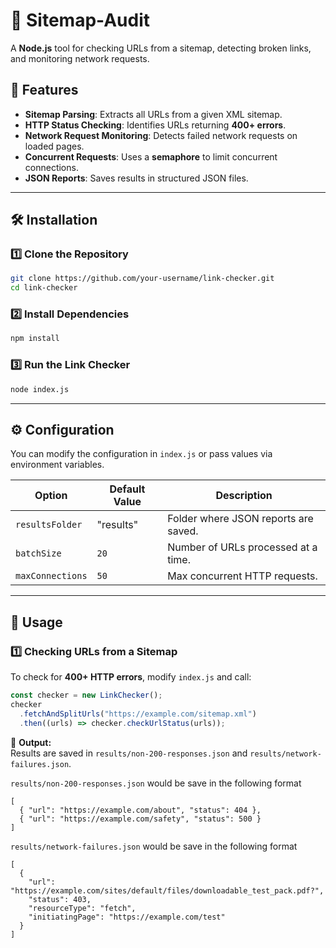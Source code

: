 # 🔗 Sitemap-Audit

A **Node.js** tool for checking URLs from a sitemap, detecting broken links, and monitoring network requests.

## 🚀 Features

- **Sitemap Parsing**: Extracts all URLs from a given XML sitemap.
- **HTTP Status Checking**: Identifies URLs returning **400+ errors**.
- **Network Request Monitoring**: Detects failed network requests on loaded pages.
- **Concurrent Requests**: Uses a **semaphore** to limit concurrent connections.
- **JSON Reports**: Saves results in structured JSON files.

---

## 🛠️ Installation

### **1️⃣ Clone the Repository**

```sh
git clone https://github.com/your-username/link-checker.git
cd link-checker
```

### **2️⃣ Install Dependencies**

```sh
npm install
```

### **3️⃣ Run the Link Checker**

```sh
node index.js
```

---

## ⚙️ Configuration

You can modify the configuration in `index.js` or pass values via environment variables.

| Option           | Default Value | Description                          |
| ---------------- | ------------- | ------------------------------------ |
| `resultsFolder`  | "results"     | Folder where JSON reports are saved. |
| `batchSize`      | `20`          | Number of URLs processed at a time.  |
| `maxConnections` | `50`          | Max concurrent HTTP requests.        |

---

## 📌 Usage

### **1️⃣ Checking URLs from a Sitemap**

To check for **400+ HTTP errors**, modify `index.js` and call:

```js
const checker = new LinkChecker();
checker
  .fetchAndSplitUrls("https://example.com/sitemap.xml")
  .then((urls) => checker.checkUrlStatus(urls));
```

💾 **Output:**  
Results are saved in `results/non-200-responses.json` and `results/network-failures.json`.

`results/non-200-responses.json` would be save in the following format

```
[
  { "url": "https://example.com/about", "status": 404 },
  { "url": "https://example.com/safety", "status": 500 }
]
```

`results/network-failures.json` would be save in the following format

```
[
  {
    "url": "https://example.com/sites/default/files/downloadable_test_pack.pdf?",
    "status": 403,
    "resourceType": "fetch",
    "initiatingPage": "https://example.com/test"
  }
]
```

